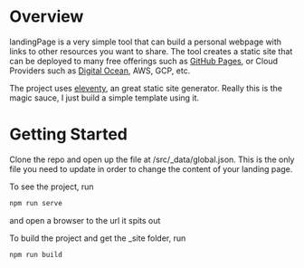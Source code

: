 # Overview

landingPage is a very simple tool that can build a personal webpage with links to other resources you want to share. The tool creates a static site that can be deployed to many free offerings such as [GitHub Pages](https://docs.github.com/en/pages/getting-started-with-github-pages/about-github-pages), or Cloud Providers such as [Digital Ocean](https://www.digitalocean.com/community/tutorials/how-to-deploy-a-static-website-to-the-cloud-with-digitalocean-app-platform), AWS, GCP, etc.

The project uses [eleventy](https://www.11ty.dev/docs/get-started/), an great static site generator. Really this is the magic sauce, I just build a simple template using it.

# Getting Started

Clone the repo and open up the file at /src/\_data/global.json. This is the only file you need to update in order to change the content of your landing page.

To see the project, run

```bash
npm run serve
```

and open a browser to the url it spits out

To build the project and get the \_site folder, run

```bash
npm run build
```
